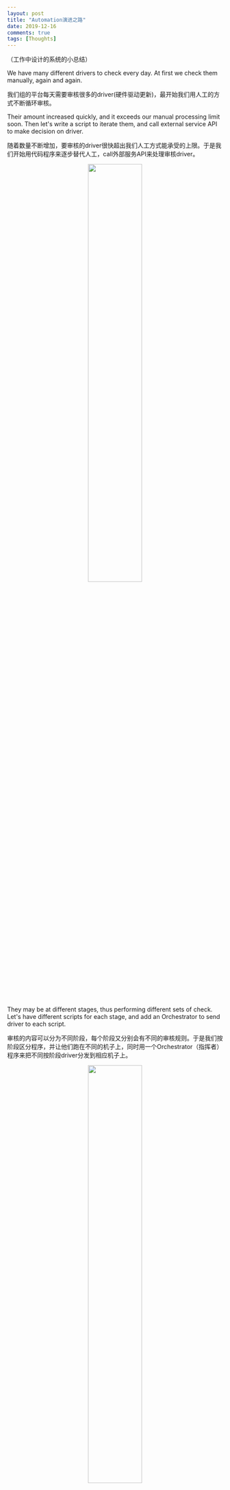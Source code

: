 ```yaml
---
layout: post
title: "Automation演进之路"
date: 2019-12-16
comments: true
tags: [Thoughts]
---
```


<div class="post-teaser">（工作中设计的系统的小总结）</div>
<!-- more -->

We have many different drivers to check every day. At first we check them manually, again and again.

我们组的平台每天需要审核很多的driver(硬件驱动更新)，最开始我们用人工的方式不断循环审核。

Their amount increased quickly, and it exceeds our manual processing limit soon. Then let's write a script to iterate them, and call external service API to make decision on driver.

随着数量不断增加，要审核的driver很快超出我们人工方式能承受的上限。于是我们开始用代码程序来逐步替代人工，call外部服务API来处理审核driver。

<div style="text-align: center">
<img style="width: 50%" src ="{{site.url}}/images/2019-12/au1.jpg" />
<p class='imageNotation'></p>
</div>

They may be at different stages, thus performing different sets of check. Let's have different scripts for each stage, and add an Orchestrator to send driver to each script.

审核的内容可以分为不同阶段，每个阶段又分别会有不同的审核规则。于是我们按阶段区分程序，并让他们跑在不同的机子上，同时用一个Orchestrator（指挥者）程序来把不同按阶段driver分发到相应机子上。

<div style="text-align: center">
<img style="width: 50%" src ="{{site.url}}/images/2019-12/au2.jpg" />
<p class='imageNotation'></p>
</div>

The orchestrator then becomes single-point-of-failure. If it shut down, we will need to traverse the list again (even if we have processed same driver recently). Let's use an outer loop to record last timestamp we processed this driver, slice records into buckets (it does not hurt to process same driver twice) for each processing window (5 min), and process them iteratively.

这样指挥者会成为系统的单点故障：每当它因故障重启，我们都需要重新遍历所有需审核的driver（即使我们刚审核过同一个driver）。那么我们再用一个outer loop（ol列表）来记录上一次审核该driver的时间戳，并且把他们按每5分钟一批分批处理，不断循环（同一个driver被审核的频率不会对正确性造成影响，只要能在一定时间内有审核即可）。

<div style="text-align: center">
<img style="width: 50%" src ="{{site.url}}/images/2019-12/au3.jpg" />
<p class='imageNotation'></p>
</div>

There may be too many drivers at certain stage, which causes Orchestrator to be stuck waiting for that stage's worker to finish its work. Let's use message queue to decouple them, so workers on consumer end can process when they are free （without Orchestrator waiting for their response）, and we can scale out independently.

有的阶段的可能有过多的更新需审核，如果指挥者是用阻塞等待（指挥者会一直等待worker审核完所有发给它的更新，再进入下一个处理窗口），那会导致整个系统都因那个阶段而慢下来。于是我们用消息队列和消费者模型来解耦这两个组件，这样在消费者端的worker可以在它们有处理能力时立刻处理driver（而指挥者不用等他们的回复），也可以更容易水平扩容处理能力。

<div style="text-align: center">
<img style="width: 50%" src ="{{site.url}}/images/2019-12/au4.jpg" />
<p class='imageNotation'></p>
</div>

One more issue is, we pull current data of the driver (from external service) each time before processing, but many of them actually don't change frequently. Thus we put a cache of their data in out system, so we don't need to pull driver without any changes. All we need is to ask (the external service) what drivers have update in last 5 min window.

还有一个问题是，每次在处理driver之前，我们都会去外部服务获取driver最新的相关信息，但其实这些信息变化的频率不是很高。于是我们在系统里加了driver信息的缓存，这样如果driver没有变化的话，我们就只会从缓存去拿信息，而不用再去询问外部服务。为了知道有哪些driver有变化，我们每5分钟询问外部服务在过去5分钟里，哪些driver需要更新。

<div style="text-align: center">
<img style="width: 50%" src ="{{site.url}}/images/2019-12/au5.jpg" />
<p class='imageNotation'></p>
</div>

They (external service) can also just ping us when there is update on a driver, and we process immediately.

外部服务也可以每当driver有变化时就ping我们，然后我们立刻更新缓存并处理此driver。

<div style="text-align: center">
<img style="width: 50%" src ="{{site.url}}/images/2019-12/au6.jpg" />
<p class='imageNotation'></p>
</div>

Still there can be too many driver updates, let's also use a message queue in between, so Orchestrator can process at its pace.

但这样的坏处是当某个时段driver变化比较集中，会给系统带来很大处理压力。于是我们和外部服务中间加了一个消息队列解耦，并削峰填谷，减轻指挥者对driver更新的并发处理压力。

<div style="text-align: center">
<img style="width: 50%" src ="{{site.url}}/images/2019-12/au7.jpg" />
<p class='imageNotation'></p>
</div>